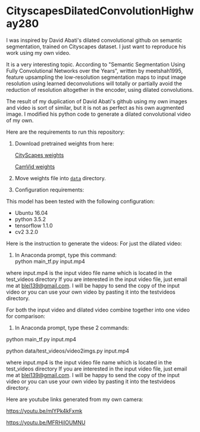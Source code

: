 # CityscapesDilatedConvolutionHighway280
I was inspired by David Abati's dilated convolutional github on semantic segmentation, trained on Cityscapes dataset.  I just want to reproduce his work using my own video.  

It is a very interesting topic.  According to "Semantic Segmentation Using Fully Convolutional Networks over the Years", written by
meetshah1995, feature upsampling the low-resolution segmentation maps to input image resolution using learned deconvolutions will totally
or partially avoid the reduction of resolution altogether in the encoder, using dilated convolutions.

The result of my duplication of David Abati's github using my own images and video is sort of similar, but it is not as perfect as his own augmented image.  I modified his python code to generate a dilated convolutional video of my own.

Here are the requirements to run this repository:

1. Download pretrained weights from here:

    [CityScapes weights](https://drive.google.com/open?id=0Bx9YaGcDPu3XR0d4cXVSWmtVdEE)
    
    [CamVid weights](https://drive.google.com/open?id=0Bx9YaGcDPu3Xd0JrcXZpTEpkb0U)
    
2. Move weights file into [`data`](data) directory.

3. Configuration requirements:

This model has been tested with the following configuration:
- Ubuntu 16.04
- python 3.5.2
- tensorflow 1.1.0
- cv2 3.2.0


Here is the instruction to generate the videos:
For just the dilated video:
1) In Anaconda prompt, type this command:  
  python main_tf.py input.mp4
  
  
  where input.mp4 is the input video file name which is located in the test_videos directory
  If you are interested in the input video file, just email me at blei139@gmail.com.  I will be happy to send the copy of the input
  video or you can use your own video by pasting it into the testvideos directory.
  
For both the input video and dilated video combine together into one video for comparison:
1) In Anaconda prompt, type these 2 commands:  
 
  python main_tf.py input.mp4
  
  python data/test_videos/video2imgs.py input.mp4
  
  where input.mp4 is the input video file name which is located in the test_videos directory
  If you are interested in the input video file, just email me at blei139@gmail.com.  I will be happy to send the copy of the input
  video or you can use your own video by pasting it into the testvideos directory.
  
Here are youtube links generated from my own camera:

https://youtu.be/mlYPk4kFxmk

https://youtu.be/MFRHjIOUMNU
